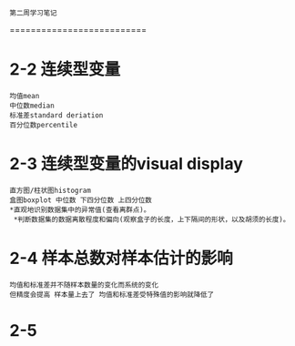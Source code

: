 	第二周学习笔记
==========================

#  2-2  连续型变量
    均值mean
    中位数median
    标准差standard deriation
    百分位数percentile
#  2-3  连续型变量的visual display	
    直方图/柱状图histogram
    盒图boxplot 中位数 下四分位数 上四分位数
	*直观地识别数据集中的异常值(查看离群点)。
	 *判断数据集的数据离散程度和偏向(观察盒子的长度，上下隔间的形状，以及胡须的长度)。
#   2-4 样本总数对样本估计的影响
    均值和标准差并不随样本数量的变化而系统的变化
    但精度会提高 样本量上去了 均值和标准差受特殊值的影响就降低了
#    2-5
    
